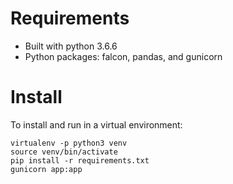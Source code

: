 # Requirements
- Built with python 3.6.6
- Python packages: falcon, pandas, and gunicorn

# Install
To install and run in a virtual environment:
```
virtualenv -p python3 venv
source venv/bin/activate
pip install -r requirements.txt
gunicorn app:app
```